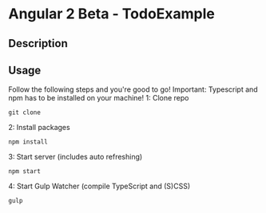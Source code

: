 # Angular 2 Beta - TodoExample

## Description

## Usage
Follow the following steps and you're good to go! Important: Typescript and npm has to be installed on your machine!
1: Clone repo
```
git clone
```
2: Install packages
```
npm install
```
3: Start server (includes auto refreshing)
```
npm start
```
4: Start Gulp Watcher (compile TypeScript and (S)CSS)
```
gulp
```